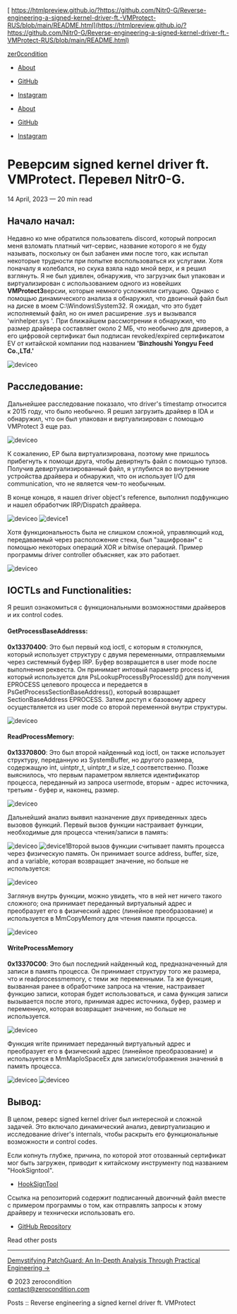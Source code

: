 [ https://htmlpreview.github.io/?https://github.com/Nitr0-G/Reverse-engineering-a-signed-kernel-driver-ft.-VMProtect-RUS/blob/main/README.html](https://htmlpreview.github.io/?https://github.com/Nitr0-G/Reverse-engineering-a-signed-kernel-driver-ft.-VMProtect-RUS/blob/main/README.html)

[zer0condition](https://zerocondition.com/)

*   [About](https://zerocondition.com/about/)
*   [GitHub](https://github.com/zer0condition)
*   [Instagram](https://www.instagram.com/zer0condition/)

*   [About](https://zerocondition.com/about/)
*   [GitHub](https://github.com/zer0condition)
*   [Instagram](https://www.instagram.com/zer0condition/)

Реверсим signed kernel driver ft. VMProtect. Перевел Nitr0-G.
===========================================

14 April, 2023 — 20 min read

Начало начал:
-------------

Недавно ко мне обратился пользователь discord, который попросил меня взломать платный чит-сервис, название которого я не буду называть, поскольку он был забанен ими после того, как испытал некоторые трудности при попытке воспользоваться их услугами. Хотя поначалу я колебался, но скука взяла надо мной верх, и я решил взглянуть. Я не был удивлен, обнаружив, что загрузчик был упакован и виртуализирован с использованием одного из новейших **VMProtect3**версии, которые немного усложняли ситуацию. Однако с помощью динамического анализа я обнаружил, что двоичный файл был на диске в моем C:\\Windows\\System32. Я ожидал, что это будет исполняемый файл, но он имел расширение .sys и вызывался 'winhelper.sys '. При ближайшем рассмотрении я обнаружил, что размер драйвера составляет около 2 МБ, что необычно для дриверов, а его цифровой сертификат был подписан revoked/expired сертификатом EV от китайской компании под названием **'Binzhoushi Yongyu Feed Co.,LTd.'**

![deviceo](https://i.imgur.com/J8wchy4.png)

Расследование:
--------------

Дальнейшее расследование показало, что driver's timestamp относится к 2015 году, что было необычно. Я решил загрузить драйвер в IDA и обнаружил, что он был упакован и виртуализирован с помощью VMProtect 3 еще раз.

![deviceo](https://i.imgur.com/YNXvkUv.png)

К сожалению, EP была виртуализирована, поэтому мне пришлось прибегнуть к помощи друга, чтобы девиртнуть файл с помощью тулзов. Получив девиртуализированный файл, я углубился во внутренние устройства драйвера и обнаружил, что он использует I/O для communication, что не является чем-то необычным.

В конце концов, я нашел driver object's reference, выполнил подфункцию и нашел обработчик IRP/Dispatch драйвера.

![deviceo](https://i.imgur.com/9KGoS40.png) ![device1](https://i.imgur.com/KxgaJws.png)

Хотя функциональность была не слишком сложной, управляющий код, передаваемый через расположение стека, был "зашифрован" с помощью некоторых операций XOR и bitwise операций. Пример программы driver controller объясняет, как это работает.

![deviceo](https://i.imgur.com/wf64H8f.png)

IOCTLs and Functionalities:
---------------------------

Я решил ознакомиться с функциональными возможностями драйверов и их control codes.

#### GetProcessBaseAddresss:

**0x13370400**: Это был первый код ioctl, с которым я столкнулся, который использует структуру с двумя переменными, отправляемыми через системный буфер IRP. Буфер возвращается в user mode после выполнения реквеста. Он принимает интовый параметр process id, который используется для PsLookupProcessByProcessId() для получения EPROCESS целевого процесса и передается в PsGetProcessSectionBaseAddress(), который возвращает SectionBaseAddress EPROCESS. Затем доступ к базовому адресу осуществляется из user mode со второй переменной внутри структуры.

![deviceo](https://i.imgur.com/aoIwRT3.png)

#### ReadProcessMemory:

**0x13370800**: Это был второй найденный код ioctl, он также использует структуру, переданную из SystemBuffer, но другого размера, содержащую int, uintptr\_t, uintptr\_t и size\_t соответственно. Позже выяснилось, что первым параметром является идентификатор процесса, переданный из запроса usermode, вторым - адрес источника, третьим - буфер и, наконец, размер.

![deviceo](https://i.imgur.com/jevpmlw.png)

Дальнейший анализ выявил назначение двух приведенных здесь вызовов функций. Первый вызов функции настраивает функции, необходимые для процесса чтения/записи в память:

![deviceo](https://i.imgur.com/AUBnFlN.png) ![device1](https://i.imgur.com/fH2jbOh.png)Второй вызов функции считывает память процесса через физическую память. Он принимает source address, buffer, size, and a variable, которая возвращает значение, но больше не используется:

![deviceo](https://i.imgur.com/q0O8EwJ.png)

Заглянув внутрь функции, можно увидеть, что в ней нет ничего такого сложного; она принимает переданный виртуальный адрес и преобразует его в физический адрес (линейное преобразование) и используется в MmCopyMemory для чтения памяти процесса.

![deviceo](https://i.imgur.com/ozft12C.png)

#### WriteProcessMemory

**0x13370C00**: Это был последний найденный код, предназначенный для записи в память процесса. Он принимает структуру того же размера, что и readprocessmemory, с теми же переменными. Та же функция, вызванная ранее в обработчике запроса на чтение, настраивает функцию записи, которая будет использоваться, и сама функция записи вызывается после этого, принимая адрес источника, буфер, размер и переменную, которая возвращает значение, но больше не используется.

![deviceo](https://i.imgur.com/hcenajT.png)

Функция write принимает переданный виртуальный адрес и преобразует его в физический адрес (линейное преобразование) и используется в MmMapIoSpaceEx для записи/отображения значений в память процесса.

![deviceo](https://i.imgur.com/rYDFhhl.png) ![deviceo](https://i.imgur.com/sbVJfYw.png)

Вывод:
------

В целом, реверс signed kernel driver был интересной и сложной задачей. Это включало динамический анализ, девиртуализацию и исследование driver's internals, чтобы раскрыть его функциональные возможности и control codes.

Если копнуть глубже, причина, по которой этот отозванный сертификат мог быть загружен, приводит к китайскому инструменту под названием "HookSigntool".

*   [HookSignTool](https://github.com/Jemmy1228/HookSigntool)

Ссылка на репозиторий содержит подписанный двоичный файл вместе с примером программы о том, как отправлять запросы к этому драйверу и технически использовать его.

*   [GitHub Repository](https://www.github.com/zer0condition/Reversing-a-signed-driver)

Read other posts

* * *

[Demystifying PatchGuard: An In-Depth Analysis Through Practical Engineering →](https://zerocondition.com/posts/demystifying-patchguard/)

© 2023 zerocondition  
contact@zerocondition.com

 Posts :: Reverse engineering a signed kernel driver ft. VMProtect
